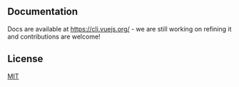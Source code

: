 ## Documentation

Docs are available at https://cli.vuejs.org/ - we are still working on refining it and contributions are welcome!


## License

[MIT](https://github.com/vuejs/vue-cli/blob/dev/LICENSE)
